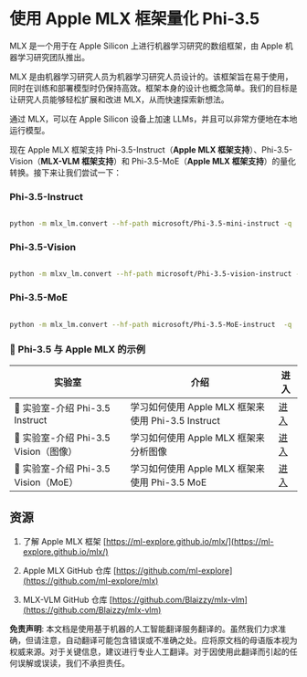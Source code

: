 # **使用 Apple MLX 框架量化 Phi-3.5**

MLX 是一个用于在 Apple Silicon 上进行机器学习研究的数组框架，由 Apple 机器学习研究团队推出。

MLX 是由机器学习研究人员为机器学习研究人员设计的。该框架旨在易于使用，同时在训练和部署模型时仍保持高效。框架本身的设计也概念简单。我们的目标是让研究人员能够轻松扩展和改进 MLX，从而快速探索新想法。

通过 MLX，可以在 Apple Silicon 设备上加速 LLMs，并且可以非常方便地在本地运行模型。

现在 Apple MLX 框架支持 Phi-3.5-Instruct（**Apple MLX 框架支持**）、Phi-3.5-Vision（**MLX-VLM 框架支持**）和 Phi-3.5-MoE（**Apple MLX 框架支持**）的量化转换。接下来让我们尝试一下：

### **Phi-3.5-Instruct**

```bash

python -m mlx_lm.convert --hf-path microsoft/Phi-3.5-mini-instruct -q

```

### **Phi-3.5-Vision**

```bash

python -m mlxv_lm.convert --hf-path microsoft/Phi-3.5-vision-instruct -q

```

### **Phi-3.5-MoE**

```bash

python -m mlx_lm.convert --hf-path microsoft/Phi-3.5-MoE-instruct  -q

```

### **🤖 Phi-3.5 与 Apple MLX 的示例**

| 实验室    | 介绍 | 进入 |
| -------- | ------- |  ------- |
| 🚀 实验室-介绍 Phi-3.5 Instruct  | 学习如何使用 Apple MLX 框架来使用 Phi-3.5 Instruct   |  [进入](../../../../../code/09.UpdateSamples/Aug/mlx-phi35-instruct.ipynb)    |
| 🚀 实验室-介绍 Phi-3.5 Vision（图像） | 学习如何使用 Apple MLX 框架来分析图像   |  [进入](../../../../../code/09.UpdateSamples/Aug/mlx-phi35-vision.ipynb)    |
| 🚀 实验室-介绍 Phi-3.5 Vision（MoE）   | 学习如何使用 Apple MLX 框架来使用 Phi-3.5 MoE  |  [进入](../../../../../code/09.UpdateSamples/Aug/mlx-phi35-moe.ipynb)    |

## **资源**

1. 了解 Apple MLX 框架 [https://ml-explore.github.io/mlx/](https://ml-explore.github.io/mlx/)

2. Apple MLX GitHub 仓库 [https://github.com/ml-explore](https://github.com/ml-explore/mlx)

3. MLX-VLM GitHub 仓库 [https://github.com/Blaizzy/mlx-vlm](https://github.com/Blaizzy/mlx-vlm)

**免责声明**:
本文档是使用基于机器的人工智能翻译服务翻译的。虽然我们力求准确，但请注意，自动翻译可能包含错误或不准确之处。应将原文档的母语版本视为权威来源。对于关键信息，建议进行专业人工翻译。对于因使用此翻译而引起的任何误解或误读，我们不承担责任。